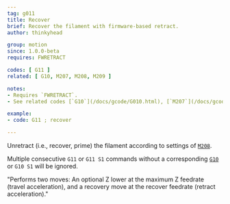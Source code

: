 ```yaml
---
tag: g011
title: Recover
brief: Recover the filament with firmware-based retract.
author: thinkyhead

group: motion
since: 1.0.0-beta
requires: FWRETRACT

codes: [ G11 ]
related: [ G10, M207, M208, M209 ]

notes:
- Requires `FWRETRACT`.
- See related codes [`G10`](/docs/gcode/G010.html), [`M207`](/docs/gcode/M207.html), [`M208`](/docs/gcode/M208.html), and [`M209`](/docs/gcode/M209.html).

example:
- code: G11 ; recover

---
```


Unretract (i.e., recover, prime) the filament according to settings of [`M208`](/docs/gcode/M208.html).

Multiple consecutive `G11` or `G11 S1` commands without a corresponding [`G10`](/docs/gcode/G010.html) or `G10 S1` will be ignored.

"Performs two moves: An optional Z lower at the maximum Z feedrate (travel acceleration), and a recovery move at the recover feedrate (retract acceleration)."
